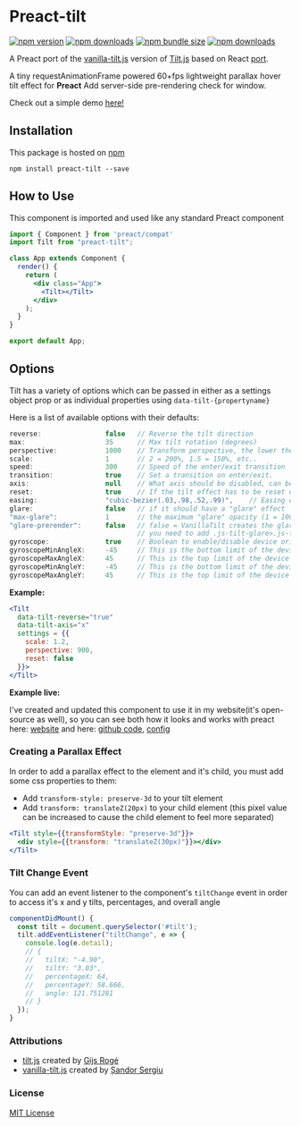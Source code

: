 Preact-tilt
===========

[![npm version][npm-badge]][npm-url]
[![npm downloads][downloads-badge]][npm-url]
[![npm bundle size][size-badge]][npm-url]
[![npm downloads][license-badge]][license-url]


A Preact port of the [vanilla-tilt.js](https://micku7zu.github.io/vanilla-tilt.js/index.html) version of [Tilt.js](http://gijsroge.github.io/tilt.js/) based on React [port](https://github.com/jonahallibone/react-tilty).

A tiny requestAnimationFrame powered 60+fps lightweight parallax hover tilt effect for **Preact**
Add server-side pre-rendering check for window.

Check out a simple demo [here!](https://codesandbox.io/s/73rqoq599j?fontsize=14)

## Installation

This package is hosted on [npm](https://www.npmjs.com/package/preact-tilt)

`npm install preact-tilt --save`

## How to Use

This component is imported and used like any standard Preact component

```jsx
import { Component } from 'preact/compat'
import Tilt from "preact-tilt";

class App extends Component {
  render() {
    return (
      <div class="App">
        <Tilt></Tilt>
      </div>
    );
  }
}

export default App;
```

## Options

Tilt has a variety of options which can be passed in either as a settings object prop or as individual properties using `data-tilt-{propertyname}`

Here is a list of available options with their defaults:
```js
reverse:                false   // Reverse the tilt direction
max:                    35      // Max tilt rotation (degrees)
perspective:            1000    // Transform perspective, the lower the more extreme the tilt gets.
scale:                  1       // 2 = 200%, 1.5 = 150%, etc..
speed:                  300     // Speed of the enter/exit transition
transition:             true    // Set a transition on enter/exit.
axis:                   null    // What axis should be disabled, can be X or Y.
reset:                  true    // If the tilt effect has to be reset on exit
easing:                 "cubic-bezier(.03,.98,.52,.99)",    // Easing on enter/exit
glare:                  false   // if it should have a "glare" effect
"max-glare":            1       // the maximum "glare" opacity (1 = 100%, 0.5 = 50%)
"glare-prerender":      false   // false = VanillaTilt creates the glare elements for you, otherwise
                                // you need to add .js-tilt-glare>.js-tilt-glare-inner by yourself
gyroscope:              true    // Boolean to enable/disable device orientation detection
gyroscopeMinAngleX:     -45     // This is the bottom limit of the device angle on X axis, meaning that a device rotated at this angle would tilt the element as if the mouse was on the left border of the element
gyroscopeMaxAngleX:     45      // This is the top limit of the device angle on X axis, meaning that a device rotated at this angle would tilt the element as if the mouse was on the right border of the element
gyroscopeMinAngleY:     -45     // This is the bottom limit of the device angle on Y axis, meaning that a device rotated at this angle would tilt the element as if the mouse was on the top border of the element
gyroscopeMaxAngleY:     45      // This is the top limit of the device angle on Y axis, meaning that a device rotated at this angle would tilt the element as if the mouse was on the bottom border of the element
```

**Example:**

```jsx
<Tilt
  data-tilt-reverse="true"
  data-tilt-axis="x"
  settings = {{
    scale: 1.2,
    perspective: 900,
    reset: false
  }}>
</Tilt>
```

**Example live:**

I've created and updated this component to use it in my website(it's open-source as well), so you can see both how it looks and works with preact here:
[website](https://romanisthere.github.io/apps/)
and here: [github code](https://github.com/RomanistHere/RomanistHere.github.io/blob/develop/src/components/Slider/Slider.js#L22), [config](https://github.com/RomanistHere/RomanistHere.github.io/blob/develop/src/static/sliderConfig.js#L48)

### Creating a Parallax Effect

In order to add a parallax effect to the element and it's child, you must add some css properties to them:
- Add `transform-style: preserve-3d` to your tilt element
- Add `transform: translateZ(20px)` to your child element (this pixel value can be increased to cause the child element to feel more separated)


```jsx
<Tilt style={{transformStyle: "preserve-3d"}}>
  <div style={{transform: "translateZ(30px)"}}></div>
</Tilt>
```

### Tilt Change Event

You can add an event listener to the component's `tiltChange` event in order to access it's x and y tilts, percentages, and overall angle

```jsx
componentDidMount() {
  const tilt = document.querySelector('#tilt');
  tilt.addEventListener("tiltChange", e => {
    console.log(e.detail);
    // {
    //   tiltX: "-4.90",
    //   tiltY: "3.03",
    //   percentageX: 64,
    //   percentageY: 58.666,
    //   angle: 121.751281
    // }
  });
}
```

### Attributions

- [tilt.js](https://github.com/gijsroge/tilt.js) created by [Gijs Rogé](https://github.com/gijsroge)
- [vanilla-tilt.js](https://github.com/micku7zu/vanilla-tilt.js) created by [Șandor Sergiu](https://github.com/micku7zu)

### License

[MIT License](./LICENSE)



[npm-url]:https://www.npmjs.com/package/preact-tilt
[license-url]:./LICENSE

[npm-badge]:https://badge.fury.io/js/preact-tilt.svg
[downloads-badge]:https://badgen.net/npm/dt/preact-tilt
[size-badge]:https://img.shields.io/bundlephobia/minzip/preact-tilt.svg
[license-badge]:https://badgen.net/npm/license/preact-tilt
